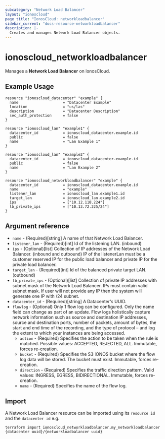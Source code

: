 ```yaml
---
subcategory: "Network Load Balancer"
layout: "ionoscloud"
page_title: "IonosCloud: networkloadbalancer"
sidebar_current: "docs-resource-networkloadbalancer"
description: |-
  Creates and manages Network Load Balancer objects.
---
```


# ionoscloud_networkloadbalancer

Manages a **Network Load Balancer**  on IonosCloud.

## Example Usage

```hcl
resource "ionoscloud_datacenter" "example" {
  name                    = "Datacenter Example"
  location                = "us/las"
  description             = "Datacenter Description"
  sec_auth_protection     = false
}

resource "ionoscloud_lan" "example1" {
  datacenter_id           = ionoscloud_datacenter.example.id
  public                  = false
  name                    = "Lan Example 1"
}

resource "ionoscloud_lan" "example2" {
  datacenter_id           = ionoscloud_datacenter.example.id
  public                  = false
  name                    = "Lan Example 2"
}

resource "ionoscloud_networkloadbalancer" "example" {
  datacenter_id           = ionoscloud_datacenter.example.id
  name                    = "example"
  listener_lan            = ionoscloud_lan.example1.id
  target_lan              = ionoscloud_lan.example2.id
  ips                     = ["10.12.118.224"]
  lb_private_ips          = ["10.13.72.225/24"]
}
```

## Argument reference

- `name` - (Required)[string] A name of that Network Load Balancer.
- `listener_lan` - (Required)[int] Id of the listening LAN. (inbound)
- `ips` - (Optional)[list] Collection of IP addresses of the Network Load Balancer. (inbound and outbound) IP of the listenerLan must be a customer reserved IP for the public load balancer and private IP for the private load balancer.
- `target_lan` - (Required)[int] Id of the balanced private target LAN. (outbound)
- `lb_private_ips` - (Optional)[list] Collection of private IP addresses with subnet mask of the Network Load Balancer. IPs must contain valid subnet mask. If user will not provide any IP then the system will generate one IP with /24 subnet.
- `datacenter_id` - (Required)[string] A Datacenter's UUID.
- `flowlog` - (Optional) Only 1 flow log can be configured. Only the name field can change as part of an update. Flow logs holistically capture network information such as source and destination IP addresses, source and destination ports, number of packets, amount of bytes, the start and end time of the recording, and the type of protocol – and log the extent to which your instances are being accessed.
    - `action` - (Required) Specifies the action to be taken when the rule is matched. Possible values: ACCEPTED, REJECTED, ALL. Immutable, forces re-creation.
    - `bucket` - (Required) Specifies the S3 IONOS bucket where the flow log data will be stored. The bucket must exist. Immutable, forces re-creation.
    - `direction` - (Required) Specifies the traffic direction pattern. Valid values: INGRESS, EGRESS, BIDIRECTIONAL. Immutable, forces re-creation.
    - `name` - (Required) Specifies the name of the flow log.
## Import

A Network Load Balancer resource can be imported using its `resource id` and the `datacenter id` e.g.

```shell
terraform import ionoscloud_networkloadbalancer.my_networkloadbalancer {datacenter uuid}/{networkloadbalancer uuid}
```